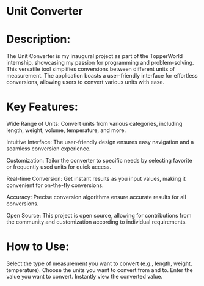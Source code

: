 <!-- Project Title: -->

# Unit Converter

# Description:

The Unit Converter is my inaugural project as part of the TopperWorld internship, showcasing my passion for programming and problem-solving. This versatile tool simplifies conversions between different units of measurement. The application boasts a user-friendly interface for effortless conversions, allowing users to convert various units with ease.

# Key Features:

Wide Range of Units: Convert units from various categories, including length, weight, volume, temperature, and more.

Intuitive Interface: The user-friendly design ensures easy navigation and a seamless conversion experience.

Customization: Tailor the converter to specific needs by selecting favorite or frequently used units for quick access.

Real-time Conversion: Get instant results as you input values, making it convenient for on-the-fly conversions.

Accuracy: Precise conversion algorithms ensure accurate results for all conversions.

Open Source: This project is open source, allowing for contributions from the community and customization according to individual requirements.

# How to Use:

Select the type of measurement you want to convert (e.g., length, weight, temperature).
Choose the units you want to convert from and to.
Enter the value you want to convert.
Instantly view the converted value.
